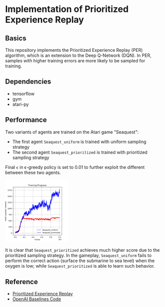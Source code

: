 # Implementation of Prioritized Experience Replay
## Basics
This repository implements the Prioritized Experience Replay (PER) algorithm, which is an extension to the Deep Q-Network (DQN). In PER, samples with higher training errors are more likely to be sampled for training.

## Dependencies
- tensorflow
- gym
- atari-py

## Performance
Two variants of agents are trained on the Atari game "Seaquest":
- The first agent `Seaquest_uniform` is trained with uniform sampling strategy
- The second agent `Seaquest_prioritized` is trained with prioritized sampling strategy

Final `ϵ` in ϵ-greedy policy is set to 0.01 to further exploit the different between these two agents. 

<p float="center">
  <img src="/paper%20reproduction/PER/Figures/Training/Seaquest.png" width="40%"/>
</p>

It is clear that `Seaquest_prioritized` achieves much higher score due to the prioritized sampling strategy. In the gameplay, `Seaquest_uniform` fails to perform the correct action (surface the submarine to sea level) when the oxygen is low; while `Seaquest_prioritized` is able to learn such behavior.

## Reference
- [Prioritized Experience Replay](https://arxiv.org/abs/1511.05952)
- [OpenAI Baselines Code](https://github.com/openai/baselines/tree/master/baselines/deepq)

